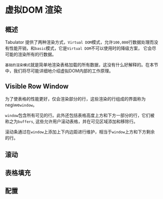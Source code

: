 # 虚拟DOM 渲染

## 概述

Tabulator 提供了两种渲染方式，`Virtual DOM`模式，允许`100,000`行数据处理而没有性能开销，和`basic`模式，它是`Virtual DOM`不可以使用时的降级方案， 它会尽可能的渲染所有的行数据。

`基础的渲染模式`就是简单地渲染表格加载的所有数据，这没有什么好解释的。在本节中，我们将尽可能详细地介绍虚拟DOM内部的工作原理。

## Visible Row Window

为了使表格的性能更好，仅会渲染部分的行，这些渲染的行组成的界面称为negiwe`window`。

`window`包含所有可见的行。此外还包括表格高度上方和下方一部分的行，它们被称之为`buffers`, 这些允许用户滚动表格，并在可见区域添加和移除行。

滚动条通过在`window`上添加上下内边距进行维护，相当于`window`上方和下方剩余的行。

## 滚动

## 表格填充

## 配置
